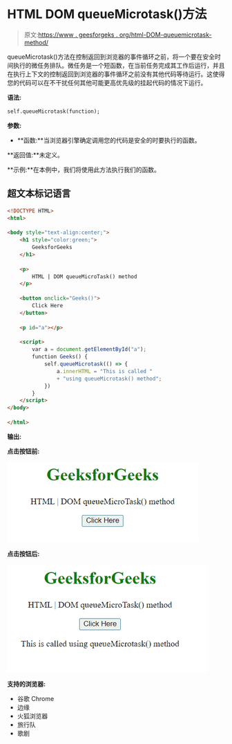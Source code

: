 # HTML DOM queueMicrotask()方法

> 原文:[https://www . geesforgeks . org/html-DOM-queuemicrotask-method/](https://www.geeksforgeeks.org/html-dom-queuemicrotask-method/)

queueMicrotask()方法在控制返回到浏览器的事件循环之前，将一个要在安全时间执行的微任务排队。微任务是一个短函数，在当前任务完成其工作后运行，并且在执行上下文的控制返回到浏览器的事件循环之前没有其他代码等待运行。这使得您的代码可以在不干扰任何其他可能更高优先级的挂起代码的情况下运行。

**语法:**

```html
self.queueMicrotask(function);
```

**参数:**

*   **函数:**当浏览器引擎确定调用您的代码是安全的时要执行的函数。

**返回值:**未定义。

**示例:**在本例中，我们将使用此方法执行我们的函数。

## 超文本标记语言

```html
<!DOCTYPE HTML>
<html>

<body style="text-align:center;">
    <h1 style="color:green;">
        GeeksforGeeks
    </h1>

    <p>
        HTML | DOM queueMicroTask() method
    </p>

    <button onclick="Geeks()">
        Click Here
    </button>

    <p id="a"></p>

    <script>
        var a = document.getElementById("a");
        function Geeks() {
            self.queueMicrotask(() => {
                a.innerHTML = "This is called "
                + "using queueMicrotask() method";
            })
        } 
    </script>
</body>

</html>
```

**输出:**

**点击按钮前:**

![](img/20759e8483c31603be2d496261a4625d.png)

**点击按钮后:**

![](img/3da26dfab4119edf4d6eafc6b477fa88.png)

**支持的浏览器:**

*   谷歌 Chrome
*   边缘
*   火狐浏览器
*   旅行队
*   歌剧